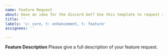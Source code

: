 ```yaml
---
name: Feature Request
about: Have an idea for the discord bot? Use this template to request something.
title: ''
labels: 'c: core, t: enhancement, t: feature'
assignees: ''

---
```


**Feature Description**
Please give a full description of your feature request.
